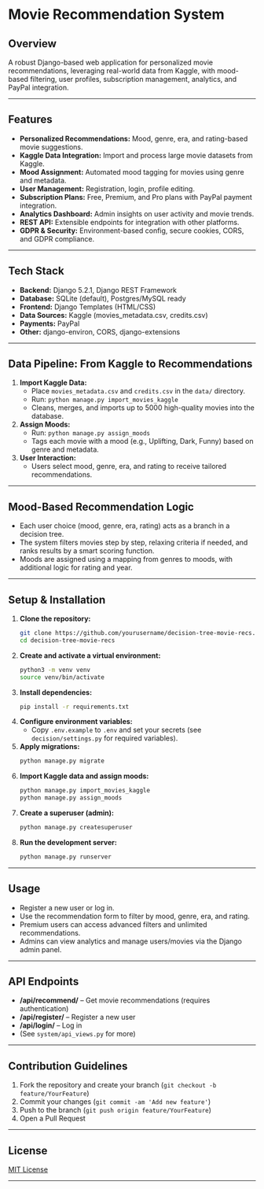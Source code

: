 # Movie Recommendation System

## Overview
A robust Django-based web application for personalized movie recommendations, leveraging real-world data from Kaggle, with mood-based filtering, user profiles, subscription management, analytics, and PayPal integration.

---

## Features
- **Personalized Recommendations:** Mood, genre, era, and rating-based movie suggestions.
- **Kaggle Data Integration:** Import and process large movie datasets from Kaggle.
- **Mood Assignment:** Automated mood tagging for movies using genre and metadata.
- **User Management:** Registration, login, profile editing.
- **Subscription Plans:** Free, Premium, and Pro plans with PayPal payment integration.
- **Analytics Dashboard:** Admin insights on user activity and movie trends.
- **REST API:** Extensible endpoints for integration with other platforms.
- **GDPR & Security:** Environment-based config, secure cookies, CORS, and GDPR compliance.

---

## Tech Stack
- **Backend:** Django 5.2.1, Django REST Framework
- **Database:** SQLite (default), Postgres/MySQL ready
- **Frontend:** Django Templates (HTML/CSS)
- **Data Sources:** Kaggle (movies_metadata.csv, credits.csv)
- **Payments:** PayPal
- **Other:** django-environ, CORS, django-extensions

---

## Data Pipeline: From Kaggle to Recommendations
1. **Import Kaggle Data:**
   - Place `movies_metadata.csv` and `credits.csv` in the `data/` directory.
   - Run: `python manage.py import_movies_kaggle`
   - Cleans, merges, and imports up to 5000 high-quality movies into the database.
2. **Assign Moods:**
   - Run: `python manage.py assign_moods`
   - Tags each movie with a mood (e.g., Uplifting, Dark, Funny) based on genre and metadata.
3. **User Interaction:**
   - Users select mood, genre, era, and rating to receive tailored recommendations.

---

## Mood-Based Recommendation Logic
- Each user choice (mood, genre, era, rating) acts as a branch in a decision tree.
- The system filters movies step by step, relaxing criteria if needed, and ranks results by a smart scoring function.
- Moods are assigned using a mapping from genres to moods, with additional logic for rating and year.

---

## Setup & Installation
1. **Clone the repository:**
   ```bash
   git clone https://github.com/yourusername/decision-tree-movie-recs.git
   cd decision-tree-movie-recs
   ```
2. **Create and activate a virtual environment:**
   ```bash
   python3 -m venv venv
   source venv/bin/activate
   ```
3. **Install dependencies:**
   ```bash
   pip install -r requirements.txt
   ```
4. **Configure environment variables:**
   - Copy `.env.example` to `.env` and set your secrets (see `decision/settings.py` for required variables).
5. **Apply migrations:**
   ```bash
   python manage.py migrate
   ```
6. **Import Kaggle data and assign moods:**
   ```bash
   python manage.py import_movies_kaggle
   python manage.py assign_moods
   ```
7. **Create a superuser (admin):**
   ```bash
   python manage.py createsuperuser
   ```
8. **Run the development server:**
   ```bash
   python manage.py runserver
   ```

---

## Usage
- Register a new user or log in.
- Use the recommendation form to filter by mood, genre, era, and rating.
- Premium users can access advanced filters and unlimited recommendations.
- Admins can view analytics and manage users/movies via the Django admin panel.

---

## API Endpoints
- **/api/recommend/** – Get movie recommendations (requires authentication)
- **/api/register/** – Register a new user
- **/api/login/** – Log in
- (See `system/api_views.py` for more)

---

## Contribution Guidelines
1. Fork the repository and create your branch (`git checkout -b feature/YourFeature`)
2. Commit your changes (`git commit -am 'Add new feature'`)
3. Push to the branch (`git push origin feature/YourFeature`)
4. Open a Pull Request

---

## License
[MIT License](LICENSE)

---
